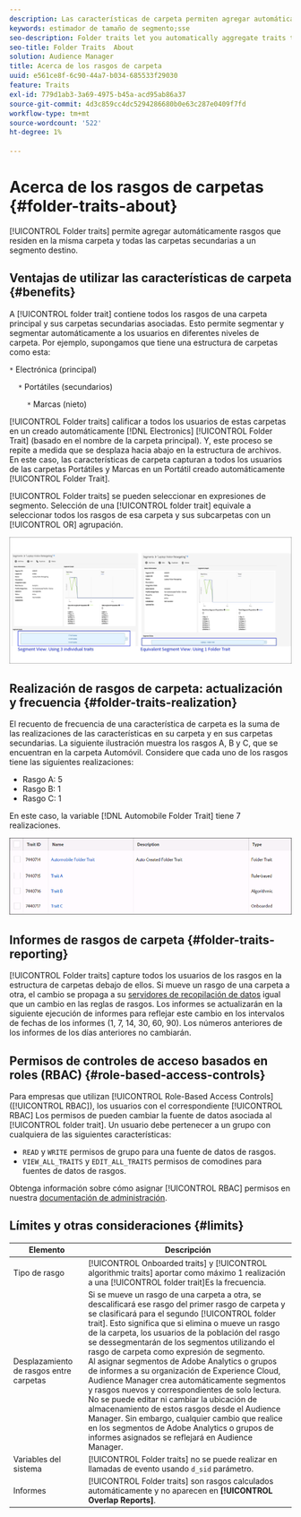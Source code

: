 ```yaml
---
description: Las características de carpeta permiten agregar automáticamente características que residen en la misma carpeta y en todas las carpetas secundarias a un segmento objetivo.
keywords: estimador de tamaño de segmento;sse
seo-description: Folder traits let you automatically aggregate traits that reside within the same folder and all child folders into a targetable segment.
seo-title: Folder Traits  About
solution: Audience Manager
title: Acerca de los rasgos de carpeta
uuid: e561ce8f-6c90-44a7-b034-685533f29030
feature: Traits
exl-id: 779d1ab3-3a69-4975-b45a-acd95ab86a37
source-git-commit: 4d3c859cc4dc5294286680b0e63c287e0409f7fd
workflow-type: tm+mt
source-wordcount: '522'
ht-degree: 1%

---
```


# Acerca de los rasgos de carpetas {#folder-traits-about}

[!UICONTROL Folder traits] permite agregar automáticamente rasgos que residen en la misma carpeta y todas las carpetas secundarias a un segmento destino.

## Ventajas de utilizar las características de carpeta {#benefits}

A [!UICONTROL folder trait] contiene todos los rasgos de una carpeta principal y sus carpetas secundarias asociadas. Esto permite segmentar y segmentar automáticamente a los usuarios en diferentes niveles de carpeta. Por ejemplo, supongamos que tiene una estructura de carpetas como esta:

`*` Electrónica (principal)

    `*` Portátiles (secundarios)

        `*` Marcas (nieto)

[!UICONTROL Folder traits] calificar a todos los usuarios de estas carpetas en un creado automáticamente [!DNL Electronics] [!UICONTROL Folder Trait] (basado en el nombre de la carpeta principal). Y, este proceso se repite a medida que se desplaza hacia abajo en la estructura de archivos. En este caso, las características de carpeta capturan a todos los usuarios de las carpetas Portátiles y Marcas en un Portátil creado automáticamente [!UICONTROL Folder Trait].

[!UICONTROL Folder traits] se pueden seleccionar en expresiones de segmento. Selección de una [!UICONTROL folder trait] equivale a seleccionar todos los rasgos de esa carpeta y sus subcarpetas con un [!UICONTROL OR] agrupación.

![](assets/folder-traits-compare-border.jpg)

## Realización de rasgos de carpeta: actualización y frecuencia {#folder-traits-realization}

El recuento de frecuencia de una característica de carpeta es la suma de las realizaciones de las características en su carpeta y en sus carpetas secundarias. La siguiente ilustración muestra los rasgos A, B y C, que se encuentran en la carpeta Automóvil. Considere que cada uno de los rasgos tiene las siguientes realizaciones:

* Rasgo A: 5
* Rasgo B: 1
* Rasgo C: 1

En este caso, la variable [!DNL Automobile Folder Trait] tiene 7 realizaciones.

![](assets/folder_traits_rollup_border.png)

## Informes de rasgos de carpeta {#folder-traits-reporting}

[!UICONTROL Folder traits] capture todos los usuarios de los rasgos en la estructura de carpetas debajo de ellos. Si mueve un rasgo de una carpeta a otra, el cambio se propaga a su [servidores de recopilación de datos](../../reference/system-components/components-data-collection.md) igual que un cambio en las reglas de rasgos. Los informes se actualizarán en la siguiente ejecución de informes para reflejar este cambio en los intervalos de fechas de los informes (1, 7, 14, 30, 60, 90). Los números anteriores de los informes de los días anteriores no cambiarán.

## Permisos de controles de acceso basados en roles (RBAC) {#role-based-access-controls}

Para empresas que utilizan [!UICONTROL Role-Based Access Controls] ([!UICONTROL RBAC]), los usuarios con el correspondiente [!UICONTROL RBAC] Los permisos de pueden cambiar la fuente de datos asociada al [!UICONTROL folder trait]. Un usuario debe pertenecer a un grupo con cualquiera de las siguientes características:

* `READ` y `WRITE` permisos de grupo para una fuente de datos de rasgos.
* `VIEW_ALL_TRAITS` y `EDIT_ALL_TRAITS` permisos de comodines para fuentes de datos de rasgos.

Obtenga información sobre cómo asignar [!UICONTROL RBAC] permisos en nuestra [documentación de administración](../../features/administration/administration-overview.md#create-group).

## Límites y otras consideraciones {#limits}

| Elemento | Descripción |
|---|---|
| Tipo de rasgo | [!UICONTROL Onboarded traits] y [!UICONTROL algorithmic traits] aportar como máximo 1 realización a una [!UICONTROL folder trait]Es la frecuencia. |
| Desplazamiento de rasgos entre carpetas | Si se mueve un rasgo de una carpeta a otra, se descalificará ese rasgo del primer rasgo de carpeta y se clasificará para el segundo [!UICONTROL folder trait]. Esto significa que si elimina o mueve un rasgo de la carpeta, los usuarios de la población del rasgo se dessegmentarán de los segmentos utilizando el rasgo de carpeta como expresión de segmento. <br> Al asignar segmentos de Adobe Analytics o grupos de informes a su organización de Experience Cloud, Audience Manager crea automáticamente segmentos y rasgos nuevos y correspondientes de solo lectura. No se puede editar ni cambiar la ubicación de almacenamiento de estos rasgos desde el Audience Manager. Sin embargo, cualquier cambio que realice en los segmentos de Adobe Analytics o grupos de informes asignados se reflejará en Audience Manager. |
| Variables del sistema | [!UICONTROL Folder traits] no se puede realizar en llamadas de evento usando `d_sid` parámetro. |
| Informes | [!UICONTROL Folder traits] son rasgos calculados automáticamente y no aparecen en **[!UICONTROL Overlap Reports]**. |
